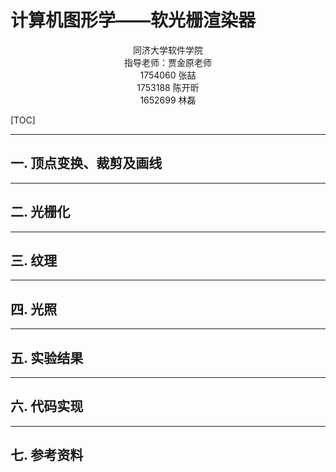 # 计算机图形学——软光栅渲染器

<center>同济大学软件学院</center>
<center>指导老师：贾金原老师</center>
<center>1754060 张喆<br/>1753188 陈开昕<br/>1652699 林磊</center>

[TOC]

------

## 一. 顶点变换、裁剪及画线



------

## 二. 光栅化



------

## 三. 纹理



------

## 四. 光照



------

## 五. 实验结果



------

## 六. 代码实现



------

## 七. 参考资料
